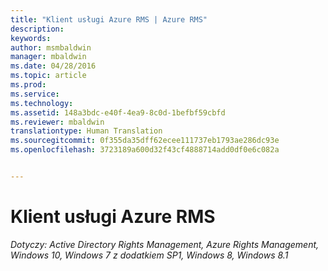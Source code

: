 ```yaml
---
title: "Klient usługi Azure RMS | Azure RMS"
description: 
keywords: 
author: msmbaldwin
manager: mbaldwin
ms.date: 04/28/2016
ms.topic: article
ms.prod: 
ms.service: 
ms.technology: 
ms.assetid: 148a3bdc-e40f-4ea9-8c0d-1befbf59cbfd
ms.reviewer: mbaldwin
translationtype: Human Translation
ms.sourcegitcommit: 0f355da35dff62ecee111737eb1793ae286dc93e
ms.openlocfilehash: 3723189a600d32f43cf4888714add0df0e6c082a


---
```


# Klient usługi Azure RMS

*Dotyczy: Active Directory Rights Management, Azure Rights Management, Windows 10, Windows 7 z dodatkiem SP1, Windows 8, Windows 8.1*




<!--HONumber=Jun16_HO4-->


